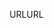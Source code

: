 <span data-ttu-id="99d49-101">URL</span><span class="sxs-lookup"><span data-stu-id="99d49-101">URL</span></span>